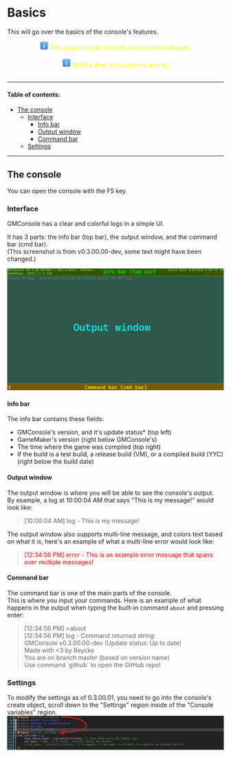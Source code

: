 # Basics
This will go over the basics of the console's features.  
<center><span style="color:yellow;"><img src="./img/emoji/information.png" alt="[Information]" width=20px/> This page is made for both users and developers.</span></center><br>
<center><span style="color:yellow;"><img src="./img/emoji/information.png" alt="[Information]" width=20px/> GitHub does not support coloring.</span></center><br>

---
#### Table of contents:
- [The console](#the-console)  
  - [Interface](#interface)  
    - [Info bar](#interface-info-bar)  
    - [Output window](#interface-output-window)  
    - [Command bar](#interface-cmd-bar)  
  - [Settings](#settings)

---
## <a name="the-console">The console</a>
You can open the console with the F5 key.

### <a name="interface">Interface</a>

GMConsole has a clear and colorful logs in a simple UI.

It has 3 parts: the info bar (top bar), the output window, and the command bar (cmd bar).  
(This screenshot is from v0.3.00.00-dev, some text might have been changed.)
<!-- Fun fact: I had to redo this 3 times because I kept on changing strings for 0.3.00.00 (as it's the first public release) --->
<img src="./img/console-parts.png" alt="The 3 parts of GMConsole" width=600px>

#### <a name="interface-info-bar">Info bar</a>
The info bar contains these fields:
- GMConsole's version, and it's update status* (top left)
- GameMaker's version (right below GMConsole's)
- The time where the game was compiled (top right)
- If the build is a test build, a release build (VM), or a compiled build (YYC) (right below the build date)

#### <a name="interface-output-window">Output window</a>
The output window is where you will be able to see the console's output.  
By example, a log at 10:00:04 AM that says "This is my message!" would look like:  

> \[10:00:04 AM\] log - This is my message!

The output window also supports multi-line message, and colors text based on what it is, here's an example of what a multi-line error would look like:  

> <span style="color:red">\[12:34:56 PM\] error - This is an example error message
that spans over multiple messages!</span>

#### <a name="interface-cmd-bar">Command bar</a>
The command bar is one of the main parts of the console.  
This is where you input your commands. Here is an example of what happens in the output when typing the built-in command `about` and pressing enter:  
> \[12:34:56 PM\] >about  
> \[12:34:56 PM\] log - Command returned string:  
> GMConsole v0.3.00.00-dev (Update status: Up to date)  
> Made with \<3 by Reycko  
> You are on branch master (based on version name)  
> Use command \`github\` to open the GitHub repo!  

### <a name="settings">Settings</a>
To modify the settings as of 0.3.00.01, you need to go into the console's create object, scroll down to the "Settings" region inside of the "Console variables" region.  
<img src="./img/console-settings.png" alt="Location of the settings struct">